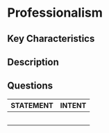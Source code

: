# Professionalism

## Key Characteristics

## Description

## Questions
| STATEMENT  	| INTENT  	|
|---	|---	|
|   	|   	|
|   	|   	|
|   	|   	|
|   	|   	|
|   	|   	|
